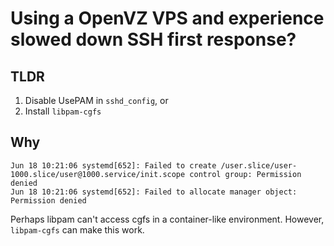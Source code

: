 # Using a OpenVZ VPS and experience slowed down SSH first response?

## TLDR

1. Disable UsePAM in `sshd_config`, or
2. Install `libpam-cgfs`

## Why

```
Jun 18 10:21:06 systemd[652]: Failed to create /user.slice/user-1000.slice/user@1000.service/init.scope control group: Permission denied
Jun 18 10:21:06 systemd[652]: Failed to allocate manager object: Permission denied
```

Perhaps libpam can't access cgfs in a container-like environment. However, `libpam-cgfs` can make this work.

